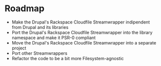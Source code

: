 Roadmap
=======

* Make the Drupal's Rackspace Cloudfile Streamwrapper indipendent from Drupal and its libraries
* Port the Drupal's Rackspace Cloudfile Streamwrapper into the library namespace and make it PSR-0 compliant
* Move the Drupal's Rackspace Cloudfile Streamwrapper into a separate project
* Port other Streamwrappers
* Refactor the code to be a bit more Filesystem-agnostic
